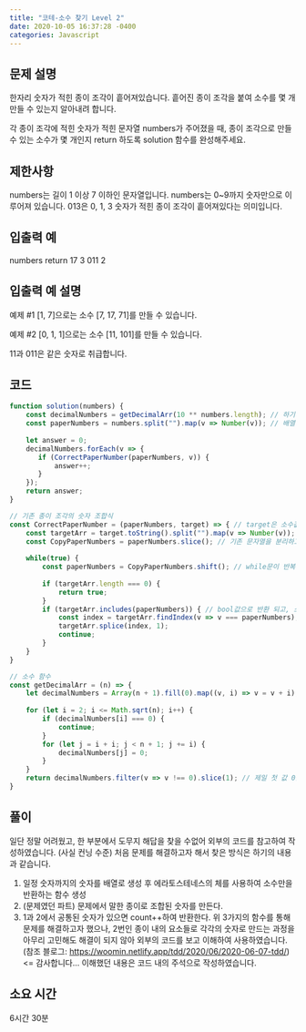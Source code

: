 ```yaml
---
title: "코테-소수 찾기 Level 2"
date: 2020-10-05 16:37:28 -0400
categories: Javascript
---
```


문제 설명
---
한자리 숫자가 적힌 종이 조각이 흩어져있습니다. 흩어진 종이 조각을 붙여 소수를 몇 개 만들 수 있는지 알아내려 합니다.

각 종이 조각에 적힌 숫자가 적힌 문자열 numbers가 주어졌을 때, 종이 조각으로 만들 수 있는 소수가 몇 개인지 return 하도록 solution 함수를 완성해주세요.

제한사항
---
numbers는 길이 1 이상 7 이하인 문자열입니다.
numbers는 0~9까지 숫자만으로 이루어져 있습니다.
013은 0, 1, 3 숫자가 적힌 종이 조각이 흩어져있다는 의미입니다.

입출력 예
---
numbers	return
17	3
011	2

입출력 예 설명
---
예제 #1
[1, 7]으로는 소수 [7, 17, 71]를 만들 수 있습니다.

예제 #2
[0, 1, 1]으로는 소수 [11, 101]를 만들 수 있습니다.

11과 011은 같은 숫자로 취급합니다.

코드
---
``` javascript
function solution(numbers) {
    const decimalNumbers = getDecimalArr(10 ** numbers.length); // 하기 소수를 얻을 수 있는 함수를 호출, 값 할당
    const paperNumbers = numbers.split("").map(v => Number(v)); // 배열 내 문자열을 분리 후 숫자로 변경
    
    let answer = 0;
    decimalNumbers.forEach(v => {
       if (CorrectPaperNumber(paperNumbers, v)) {
           answer++;
       } 
    });
    return answer;
}

// 기존 종이 조각의 숫자 조합식
const CorrectPaperNumber = (paperNumbers, target) => { // target은 소수값이 들어온다.
    const targetArr = target.toString().split("").map(v => Number(v)); // 소수값을 숫자로 배열화
    const CopyPaperNumbers = paperNumbers.slice(); // 기존 문자열을 분리하고 숫자로 변경된 배열을 얕은 복사
    
    while(true) {
        const paperNumbers = CopyPaperNumbers.shift(); // while문이 반복될 때마다 앞의 요소의 값을 재 할당
        
        if (targetArr.length === 0) {
            return true;
        }
        if (targetArr.includes(paperNumbers)) { // bool값으로 반환 되고, 소수값내에 종이숫자가 포함되어 있는지를 확인
            const index = targetArr.findIndex(v => v === paperNumbers);
            targetArr.splice(index, 1);
            continue;
        }
    }
}

// 소수 함수
const getDecimalArr = (n) => {
    let decimalNumbers = Array(n + 1).fill(0).map((v, i) => v = v + i); // 0부터 n까지의 배열 생성
    
    for (let i = 2; i <= Math.sqrt(n); i++) {
        if (decimalNumbers[i] === 0) {
            continue;
        }
        for (let j = i + i; j < n + 1; j += i) {
            decimalNumbers[j] = 0;
        }
    }
    return decimalNumbers.filter(v => v !== 0).slice(1); // 제일 첫 값 0을 제거하고 slice(1)에 의해 1이 제거 - 2부터 시작
}
```

풀이
---
일단 정말 어려웠고, 한 부분에서 도무지 해답을 찾을 수없어 외부의 코드를 참고하여 작성하였습니다.
(사실 컨닝 수준)
처음 문제를 해결하고자 해서 찾은 방식은 하기의 내용과 같습니다.
1. 일정 숫자까지의 숫자를 배열로 생성 후 에라토스테네스의 체를 사용하여 소수만을 반환하는 함수 생성
2. (문제였던 파트) 문제에서 말한 종이로 조합된 숫자를 만든다.
3. 1과 2에서 공통된 숫자가 있으면 count++하여 반환한다.
위 3가지의 함수를 통해 문제를 해결하고자 했으나, 2번인 종이 내의 요소들로 각각의 숫자로 만드는 과정을
아무리 고민해도 해결이 되지 않아 외부의 코드를 보고 이해하여 사용하였습니다.
(참조 블로그: https://woomin.netlify.app/tdd/2020/06/2020-06-07-tdd/) <= 감사합니다...
이해했던 내용은 코드 내의 주석으로 작성하였습니다.

소요 시간
---
6시간 30분
